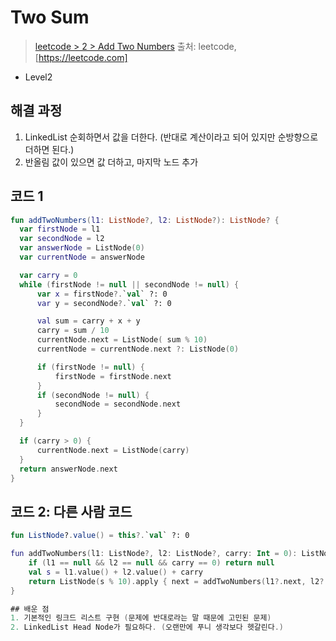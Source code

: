 # Two Sum

> [leetcode > 2 > Add Two Numbers](https://leetcode.com/problems/add-two-numbers/)
> 출처: leetcode, [https://leetcode.com]

- Level2

## 해결 과정

1. LinkedList 순회하면서 값을 더한다. (반대로 계산이라고 되어 있지만 순방향으로 더하면 된다.)
2. 반올림 값이 있으면 값 더하고, 마지막 노드 추가

## 코드 1

```kotlin
fun addTwoNumbers(l1: ListNode?, l2: ListNode?): ListNode? {
  var firstNode = l1
  var secondNode = l2
  var answerNode = ListNode(0)
  var currentNode = answerNode

  var carry = 0
  while (firstNode != null || secondNode != null) {
      var x = firstNode?.`val` ?: 0
      var y = secondNode?.`val` ?: 0

      val sum = carry + x + y
      carry = sum / 10
      currentNode.next = ListNode( sum % 10)
      currentNode = currentNode.next ?: ListNode(0)

      if (firstNode != null) {
          firstNode = firstNode.next
      }
      if (secondNode != null) {
          secondNode = secondNode.next
      }
  }

  if (carry > 0) {
      currentNode.next = ListNode(carry)
  }
  return answerNode.next
}
```

## 코드 2: 다른 사람 코드

```kotlin
fun ListNode?.value() = this?.`val` ?: 0

fun addTwoNumbers(l1: ListNode?, l2: ListNode?, carry: Int = 0): ListNode? {
    if (l1 == null && l2 == null && carry == 0) return null
    val s = l1.value() + l2.value() + carry
    return ListNode(s % 10).apply { next = addTwoNumbers(l1?.next, l2?.next, s / 10) }
}

## 배운 점
1. 기본적인 링크드 리스트 구현 (문제에 반대로라는 말 때문에 고민된 문제)
2. LinkedList Head Node가 필요하다. (오랜만에 푸니 생각보다 헷갈린다.)

